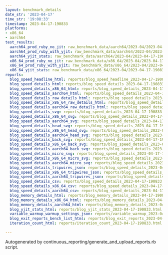 ```yaml
---
layout: benchmark_details
date_str: '2023-04-17'
time_str: '19:08:33'
timestamp: 2023-04-17-190833
platforms:
- x86_64
- aarch64
test_results:
  aarch64_prod_ruby_no_jit: raw_benchmark_data/aarch64/2023-04/2023-04-17-190833_basic_benchmark_aarch64_prod_ruby_no_jit.json
  aarch64_prod_ruby_with_yjit: raw_benchmark_data/aarch64/2023-04/2023-04-17-190833_basic_benchmark_aarch64_prod_ruby_with_yjit.json
  aarch64_yjit_stats: raw_benchmark_data/aarch64/2023-04/2023-04-17-190833_basic_benchmark_aarch64_yjit_stats.json
  x86_64_prod_ruby_no_jit: raw_benchmark_data/x86_64/2023-04/2023-04-17-190833_basic_benchmark_x86_64_prod_ruby_no_jit.json
  x86_64_prod_ruby_with_yjit: raw_benchmark_data/x86_64/2023-04/2023-04-17-190833_basic_benchmark_x86_64_prod_ruby_with_yjit.json
  x86_64_yjit_stats: raw_benchmark_data/x86_64/2023-04/2023-04-17-190833_basic_benchmark_x86_64_yjit_stats.json
reports:
  blog_speed_headline_html: reports/blog_speed_headline_2023-04-17-190833.html
  blog_speed_details_html: reports/blog_speed_details_2023-04-17-190833.html
  blog_speed_details_x86_64_html: reports/blog_speed_details_2023-04-17-190833.x86_64.html
  blog_speed_details_aarch64_html: reports/blog_speed_details_2023-04-17-190833.aarch64.html
  blog_speed_details_raw_details_html: reports/blog_speed_details_2023-04-17-190833.raw_details.html
  blog_speed_details_x86_64_raw_details_html: reports/blog_speed_details_2023-04-17-190833.x86_64.raw_details.html
  blog_speed_details_aarch64_raw_details_html: reports/blog_speed_details_2023-04-17-190833.aarch64.raw_details.html
  blog_speed_details_svg: reports/blog_speed_details_2023-04-17-190833.svg
  blog_speed_details_x86_64_svg: reports/blog_speed_details_2023-04-17-190833.x86_64.svg
  blog_speed_details_aarch64_svg: reports/blog_speed_details_2023-04-17-190833.aarch64.svg
  blog_speed_details_head_svg: reports/blog_speed_details_2023-04-17-190833.head.svg
  blog_speed_details_x86_64_head_svg: reports/blog_speed_details_2023-04-17-190833.x86_64.head.svg
  blog_speed_details_aarch64_head_svg: reports/blog_speed_details_2023-04-17-190833.aarch64.head.svg
  blog_speed_details_back_svg: reports/blog_speed_details_2023-04-17-190833.back.svg
  blog_speed_details_x86_64_back_svg: reports/blog_speed_details_2023-04-17-190833.x86_64.back.svg
  blog_speed_details_aarch64_back_svg: reports/blog_speed_details_2023-04-17-190833.aarch64.back.svg
  blog_speed_details_micro_svg: reports/blog_speed_details_2023-04-17-190833.micro.svg
  blog_speed_details_x86_64_micro_svg: reports/blog_speed_details_2023-04-17-190833.x86_64.micro.svg
  blog_speed_details_aarch64_micro_svg: reports/blog_speed_details_2023-04-17-190833.aarch64.micro.svg
  blog_speed_details_tripwires_json: reports/blog_speed_details_2023-04-17-190833.tripwires.json
  blog_speed_details_x86_64_tripwires_json: reports/blog_speed_details_2023-04-17-190833.x86_64.tripwires.json
  blog_speed_details_aarch64_tripwires_json: reports/blog_speed_details_2023-04-17-190833.aarch64.tripwires.json
  blog_speed_details_csv: reports/blog_speed_details_2023-04-17-190833.csv
  blog_speed_details_x86_64_csv: reports/blog_speed_details_2023-04-17-190833.x86_64.csv
  blog_speed_details_aarch64_csv: reports/blog_speed_details_2023-04-17-190833.aarch64.csv
  blog_memory_details_html: reports/blog_memory_details_2023-04-17-190833.html
  blog_memory_details_x86_64_html: reports/blog_memory_details_2023-04-17-190833.x86_64.html
  blog_memory_details_aarch64_html: reports/blog_memory_details_2023-04-17-190833.aarch64.html
  blog_yjit_stats_html: reports/blog_yjit_stats_2023-04-17-190833.html
  variable_warmup_warmup_settings_json: reports/variable_warmup_2023-04-17-190833.warmup_settings.json
  blog_exit_reports_bench_list_html: reports/blog_exit_reports_2023-04-17-190833.bench_list.html
  iteration_count_html: reports/iteration_count_2023-04-17-190833.html

---
```

Autogenerated by continuous_reporting/generate_and_upload_reports.rb script.
